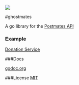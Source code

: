 ![](https://postmates.com/static/img/brand/postmates_glyph_black@2x.2cb0a6385d11.png)

#ghostmates

A go library for the [Postmates API](https://postmates.com/developer)

### Example

[Donation Service](https://github.com/jasonmoo/ghostmates/tree/master/example)

###Docs

[godoc.org](https://godoc.org/github.com/jasonmoo/ghostmates)

###License
[MIT](https://github.com/jasonmoo/ghostmates/tree/master/LICENSE)